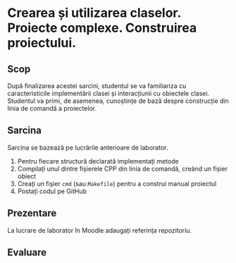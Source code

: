 # Crearea și utilizarea claselor. Proiecte complexe. Construirea proiectului.

## Scop

După finalizarea acestei sarcini, studentul se va familiariza cu caracteristicile implementării clasei și interacțiunii cu obiectele clasei. Studentul va primi, de asemenea, cunoștințe de bază despre construcție din linia de comandă a proiectelor.

## Sarcina

Sarcina se bazează pe lucrările anterioare de laborator.

1. Pentru fiecare structură declarată implementați metode
2. Compilați unul dintre fișierele CPP din linia de comandă, creând un fișier obiect
3. Creați un fișier `cmd` (sau `Makefile`) pentru a construi manual proiectul
4. Postați codul pe GitHub

## Prezentare

La lucrare de laborator în Moodle adaugați referința repozitoriu.

## Evaluare
